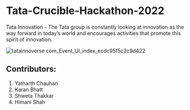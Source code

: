 # Tata-Crucible-Hackathon-2022
Tata Innovation - The Tata group is constantly looking at innovation as the way forward in today’s world and encourages activities that promote this spirit of innovation.

![tatainnoverse com_Event_UI_index_ecdc95f5c2c9d422](https://user-images.githubusercontent.com/75237577/204768238-52c92d6d-637c-41f5-ae6c-7151eaf5159e.png)

## Contributors:
1. Yatharth Chauhan
2. Karan Bhatt
3. Shweta Thakkar
4. Himani Shah

